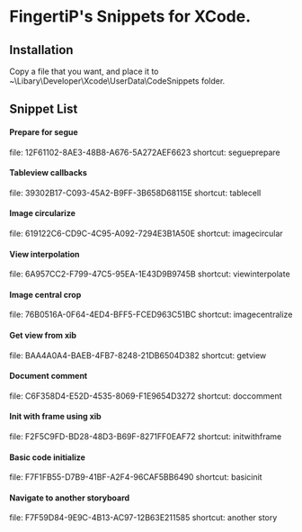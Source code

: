 # FingertiP's Snippets for XCode.

## Installation
Copy a file that you want, and place it to ~\Libary\Developer\Xcode\UserData\CodeSnippets folder.

## Snippet List
#### Prepare for segue
file: 12F61102-8AE3-48B8-A676-5A272AEF6623
shortcut: segueprepare

#### Tableview callbacks
file: 39302B17-C093-45A2-B9FF-3B658D68115E
shortcut: tablecell

#### Image circularize
file: 619122C6-CD9C-4C95-A092-7294E3B1A50E
shortcut: imagecircular

#### View interpolation
file: 6A957CC2-F799-47C5-95EA-1E43D9B9745B
shortcut: viewinterpolate

#### Image central crop
file: 76B0516A-0F64-4ED4-BFF5-FCED963C51BC
shortcut: imagecentralize

#### Get view from xib
file: BAA4A0A4-BAEB-4FB7-8248-21DB6504D382
shortcut: getview

#### Document comment
file: C6F358D4-E52D-4535-8069-F1E9654D3272
shortcut: doccomment

#### Init with frame using xib
file: F2F5C9FD-BD28-48D3-B69F-8271FF0EAF72
shortcut: initwithframe

#### Basic code initialize
file: F7F1FB55-D7B9-41BF-A2F4-96CAF5BB6490
shortcut: basicinit

#### Navigate to another storyboard
file: F7F59D84-9E9C-4B13-AC97-12B63E211585
shortcut: another story